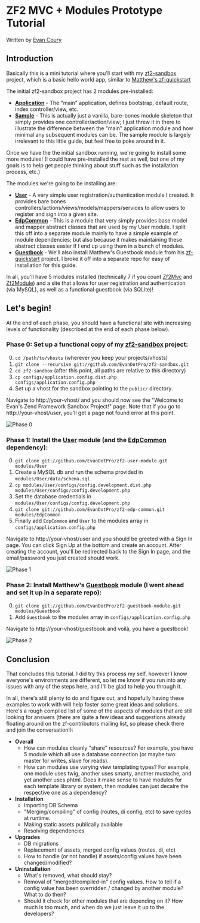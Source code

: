 # ZF2 MVC + Modules Prototype Tutorial
Written by [Evan Coury](http://evan.pro/)

## Introduction

Basically this is a mini tutorial where you'll start with my [zf2-sandbox](https://github.com/EvanDotPro/zf2-sandbox) project, which is a basic hello world app, similar to [Matthew's zf-quickstart](https://github.com/weierophinney/zf-quickstart)

The initial zf2-sandbox project has 2 modules pre-installed:

* **[Application](https://github.com/EvanDotPro/zf2-sandbox/tree/master/modules/Application)** - The "main" application, defines bootstrap, default route, index controller/view, etc.
* **[Sample](https://github.com/EvanDotPro/zf2-sandbox/tree/master/modules/Sample)** - This is actually just a vanilla, bare-bones module skeleton that simply provides one controller/action/view; I just threw it in there to illustrate the difference between the "main" application module and how minimal any subsequent modules can be. The sample module is largely irrelevant to this little guide, but feel free to poke around in it.

Once we have the the initial sandbox running, we're going to install some more modules! (I could have pre-installed the rest as well, but one of my goals is to help get people thinking about stuff such as the installation process, etc.)

The modules we're going to be installing are:

* **[User](https://github.com/EvanDotPro/zf2-user-module)** - A very simple user registration/authentication module I created. It provides bare bones controllers/actions/views/models/mappers/services to allow users to register and sign into a given site.
* **[EdpCommon](https://github.com/EvanDotPro/zf2-edp-common)** - This is a module that very simply provides base model and mapper abstract classes that are used by my User module. I split this off into a separate module mainly to have a simple example of module dependencies; but also because it makes maintaining these abstract classes easier if I end up using them in a bunch of modules.
* **[Guestbook](https://github.com/EvanDotPro/zf2-guestbook-module)** - We'll also install Matthew's Guestbook module from his [zf-quickstart](https://github.com/weierophinney/zf-quickstart) project. I broke it off into a separate repo for easy of installation for this guide.

In all, you'll have 5 modules installed (technically 7 if you count [Zf2Mvc](https://github.com/EvanDotPro/zf2/tree/prototype/mvc-module/modules/Zf2Mvc) and [Zf2Module](https://github.com/EvanDotPro/zf2/tree/prototype/mvc-module/modules/Zf2Module)) and a site that allows for user registration and authentication (via MySQL), as well as a functional guestbook (via SQLite)!

## Let's begin!

At the end of each phase, you should have a functional site with increasing levels of functionality (described at the end of each phase below).

### Phase 0: Set up a functional copy of my [zf2-sandbox](https://github.com/EvanDotPro/zf2-sandbox)  project:

0. `cd /path/to/vhosts` (wherever you keep your projects/vhosts)
1. `git clone --recursive git://github.com/EvanDotPro/zf2-sandbox.git`
2. `cd zf2-sandbox` (after this point, all paths are relative to this directory)
3. `cp configs/application.config.dist.php configs/application.config.php`
4. Set up a vhost for the sandbox pointing to the `public/` directory.

Navigate to http://your-vhost/ and you should now see the "Welcome to Evan's Zend Framework Sandbox Project!" page. Note that if you go to http://your-vhost/user, you'll get a page not found error at this point.

![Phase 0](http://www.evan.pro/caps/886b7a.png)

### Phase 1: Install the [User](https://github.com/EvanDotPro/zf2-user-module) module (and the [EdpCommon](https://github.com/EvanDotPro/zf2-edp-common) dependency):
0. `git clone git://github.com/EvanDotPro/zf2-user-module.git modules/User`
1. Create a MySQL db and run the schema provided in `modules/User/data/schema.sql`
2. `cp modules/User/configs/config.development.dist.php modules/User/configs/config.development.php`
3. Set the database credentials in `modules/User/configs/config.development.php`
4. `git clone git://github.com/EvanDotPro/zf2-edp-common.git modules/EdpCommon`
5. Finally add `EdpCommon` and `User` to the modules array in `configs/application.config.php`

Navigate to http://your-vhost/user and you should be greeted with a Sign In page. You can click Sign Up at the bottom and create an account. After creating the account, you'll be redirected back to the Sign In page, and the email/password you just created should work.

![Phase 1](http://www.evan.pro/caps/cd2c2e.png)

### Phase 2: Install Matthew's [Guestbook](https://github.com/EvanDotPro/zf2-guestbook-module) module (I went ahead and set it up in a separate repo):
0. `git clone git://github.com/EvanDotPro/zf2-guestbook-module.git modules/Guestbook`
1. Add `Guestbook` to the modules array in `configs/application.config.php`

Navigate to http://your-vhost/guestbook and voilà, you have a guestbook!

![Phase 2](http://www.evan.pro/caps/a2baa1.png)

## Conclusion
That concludes this tutorial. I did try this process my self, however I know everyone's environments are different, so let me know if you run into any issues with any of the steps here, and I'll be glad to help you through it.

In all, there's still plenty to do and figure out, and hopefully having these examples to work with will help foster some great ideas and solutions. Here's a rough compiled list of some of the aspects of modules that are still looking for answers (there are quite a few ideas and suggestions already floating around on the zf-contributors mailing list, so please check there and join the conversation!):

* **Overall**
    * How can modules cleanly "share" resources? For example, you have 5 module which all use a database connection (or maybe two: master for writes, slave  for reads).
    * How can modules use varying view templating types? For example, one module uses twig, another uses smarty, another mustache, and yet another uses phtml. Does it make sense to have modules for each template library or system, then modules can just decalre the respective one as a dependency?
* **Installation**
    * Importing DB Schema
    * "Merging/compiling" of config (routes, di config, etc) to save cycles at runtime.
    * Making static assets publically available
    * Resolving dependencies
* **Upgrades**
    * DB migrations
    * Replacement of assets, merged config values (routes, di, etc)
    * How to handle (or not handle) if assets/config values have been changed/modified?
* **Uninstallation**
    * What's removed, what should stay?
    * Removal of "merged/compiled-in" config values. How to tell if a config value has been overridden / changed by another module? What to do then?
    * Should it check for other modules that are depending on it? How much is too much, and when do we just leave it up to the developers?
